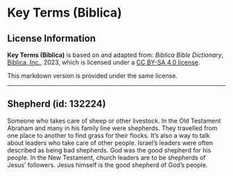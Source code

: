 # Key Terms (Biblica)

## License Information

**Key Terms (Biblica)** is based on and adapted from: _Biblica Bible Dictionary_, [Biblica, Inc.](https://www.biblica.com/), 2023, which is licensed under a [CC BY-SA 4.0 license](https://creativecommons.org/licenses/by-sa/4.0/legalcode.en).

This markdown version is provided under the same license.



--------------------------------

## Shepherd (id: 132224)

Someone who takes care of sheep or other livestock. In the Old Testament Abraham and many in his family line were shepherds. They travelled from one place to another to find grass for their flocks. It’s also a way to talk about leaders who take care of other people. Israel’s leaders were often described as being bad shepherds. God was the good shepherd for his people. In the New Testament, church leaders are to be shepherds of Jesus’ followers. Jesus himself is the good shepherd of God’s people.


